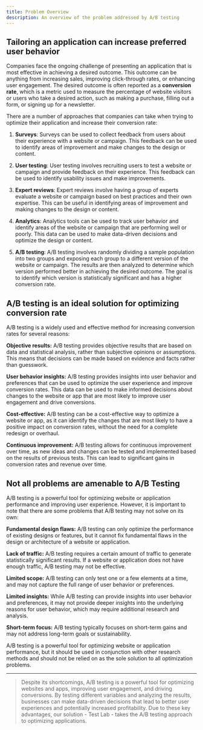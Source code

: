 ```yaml
---
title: Problem Overview
description: An overview of the problem addressed by A/B testing
---
```


## Tailoring an application can increase preferred user behavior

Companies face the ongoing challenge of presenting an application that is most effective in achieving a desired outcome. This outcome can be anything from increasing sales, improving click-through rates, or enhancing user engagement. The desired outcome is often reported as a **conversion rate**, which is a metric used to measure the percentage of website visitors or users who take a desired action, such as making a purchase, filling out a form, or signing up for a newsletter.

There are a number of approaches that companies can take when trying to optimize their application and increase their conversion rate:

1. **Surveys**: Surveys can be used to collect feedback from users about their experience with a website or campaign. This feedback can be used to identify areas of improvement and make changes to the design or content.

2. **User testing**: User testing involves recruiting users to test a website or campaign and provide feedback on their experience. This feedback can be used to identify usability issues and make improvements.

3. **Expert reviews**: Expert reviews involve having a group of experts evaluate a website or campaign based on best practices and their own expertise. This can be useful in identifying areas of improvement and making changes to the design or content.

4. **Analytics**: Analytics tools can be used to track user behavior and identify areas of the website or campaign that are performing well or poorly. This data can be used to make data-driven decisions and optimize the design or content.

5. **A/B testing**: A/B testing involves randomly dividing a sample population into two groups and exposing each group to a different version of the website or campaign. The results are then analyzed to determine which version performed better in achieving the desired outcome. The goal is to identify which version is statistically significant and has a higher conversion rate.

## A/B testing is an ideal solution for optimizing conversion rate

A/B testing is a widely used and effective method for increasing conversion rates for several reasons:

**Objective results:** A/B testing provides objective results that are based on data and statistical analysis, rather than subjective opinions or assumptions. This means that decisions can be made based on evidence and facts rather than guesswork.

**User behavior insights:** A/B testing provides insights into user behavior and preferences that can be used to optimize the user experience and improve conversion rates. This data can be used to make informed decisions about changes to the website or app that are most likely to improve user engagement and drive conversions.

**Cost-effective:** A/B testing can be a cost-effective way to optimize a website or app, as it can identify the changes that are most likely to have a positive impact on conversion rates, without the need for a complete redesign or overhaul.

**Continuous improvement:** A/B testing allows for continuous improvement over time, as new ideas and changes can be tested and implemented based on the results of previous tests. This can lead to significant gains in conversion rates and revenue over time.

## Not all problems are amenable to A/B Testing

A/B testing is a powerful tool for optimizing website or application performance and improving user experience. However, it is important to note that there are some problems that A/B testing may not solve on its own:

**Fundamental design flaws:** A/B testing can only optimize the performance of existing designs or features, but it cannot fix fundamental flaws in the design or architecture of a website or application.

**Lack of traffic:** A/B testing requires a certain amount of traffic to generate statistically significant results. If a website or application does not have enough traffic, A/B testing may not be effective.

**Limited scope:** A/B testing can only test one or a few elements at a time, and may not capture the full range of user behavior or preferences.

**Limited insights:** While A/B testing can provide insights into user behavior and preferences, it may not provide deeper insights into the underlying reasons for user behavior, which may require additional research and analysis.

**Short-term focus:** A/B testing typically focuses on short-term gains and may not address long-term goals or sustainability.

A/B testing is a powerful tool for optimizing website or application performance, but it should be used in conjunction with other research methods and should not be relied on as the sole solution to all optimization problems.

---

> Despite its shortcomings, A/B testing is a powerful tool for optimizing websites and apps, improving user engagement, and driving conversions. By testing different variables and analyzing the results, businesses can make data-driven decisions that lead to better user experiences and potentially increased profitability. Due to these key advantages, our solution - Test Lab - takes the A/B testing approach to optimizing applications.
